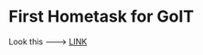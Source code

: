 # First Hometask for GoIT

Look this ---> [LINK](https://pavelmikhota.github.io/HomeworkGoIT1/ "LINK")